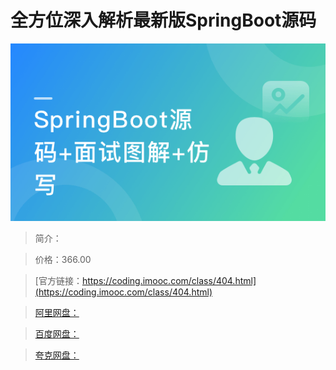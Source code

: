 # 全方位深入解析最新版SpringBoot源码

![img](../../assets/5fce0f5509b086fc05400304.png)

> 简介：

> 价格：366.00

> [官方链接：https://coding.imooc.com/class/404.html](https://coding.imooc.com/class/404.html)

> [阿里网盘：]()

> [百度网盘：]()

> [夸克网盘：]()
